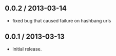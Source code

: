 0.0.2 / 2013-03-14
------------------
* fixed bug that caused failure on hashbang urls

0.0.1 / 2013-03-13
------------------
* Initial release.
